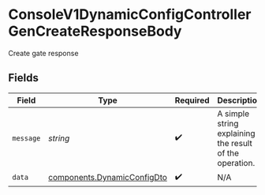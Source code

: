 # ConsoleV1DynamicConfigControllerGenCreateResponseBody

Create gate response


## Fields

| Field                                                                      | Type                                                                       | Required                                                                   | Description                                                                |
| -------------------------------------------------------------------------- | -------------------------------------------------------------------------- | -------------------------------------------------------------------------- | -------------------------------------------------------------------------- |
| `message`                                                                  | *string*                                                                   | :heavy_check_mark:                                                         | A simple string explaining the result of the operation.                    |
| `data`                                                                     | [components.DynamicConfigDto](../../models/components/dynamicconfigdto.md) | :heavy_check_mark:                                                         | N/A                                                                        |